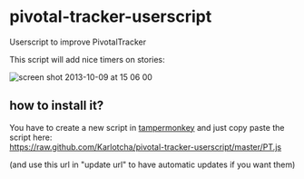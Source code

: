 pivotal-tracker-userscript
==========================

Userscript to improve PivotalTracker  

This script will add nice timers on stories:  

![screen shot 2013-10-09 at 15 06 00](https://f.cloud.github.com/assets/1086288/1297944/42fbcc3e-30ec-11e3-826e-70ff0caf4742.png)

## how to install it?

You have to create a new script in [tampermonkey](https://chrome.google.com/webstore/detail/tampermonkey/dhdgffkkebhmkfjojejmpbldmpobfkfo?hl=en) and just copy paste the script here:  
https://raw.github.com/Karlotcha/pivotal-tracker-userscript/master/PT.js
  
(and use this url in "update url" to have automatic updates if you want them)
